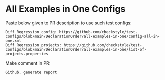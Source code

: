 # All Examples in One Configs
Paste below given to PR description to use such test configs:
```
Diff Regression config: https://github.com/checkstyle/test-configs/blob/main/DeclarationOrder/all-examples-in-one/config-all-in-one.xml
Diff Regression projects: https://github.com/checkstyle/test-configs/blob/main/DeclarationOrder/all-examples-in-one/list-of-projects.properties
```
Make comment in PR:
```
Github, generate report
```
